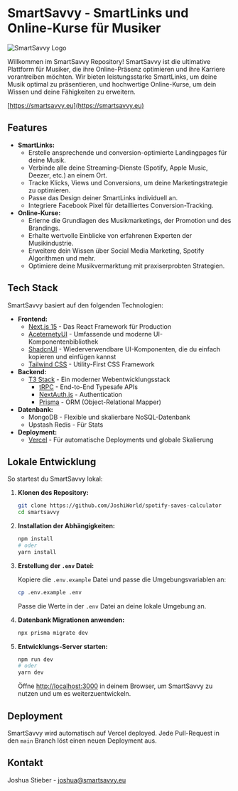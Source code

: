# SmartSavvy - SmartLinks und Online-Kurse für Musiker

[//]: # (Logo hier einfügen)
![SmartSavvy Logo](https://smartsavvy.eu/images/logo.png)

Willkommen im SmartSavvy Repository! SmartSavvy ist die ultimative Plattform für Musiker, die ihre Online-Präsenz optimieren und ihre Karriere vorantreiben möchten. Wir bieten leistungsstarke SmartLinks, um deine Musik optimal zu präsentieren, und hochwertige Online-Kurse, um dein Wissen und deine Fähigkeiten zu erweitern.

[https://smartsavvy.eu](https://smartsavvy.eu)

## Features

*   **SmartLinks:**
    *   Erstelle ansprechende und conversion-optimierte Landingpages für deine Musik.
    *   Verbinde alle deine Streaming-Dienste (Spotify, Apple Music, Deezer, etc.) an einem Ort.
    *   Tracke Klicks, Views und Conversions, um deine Marketingstrategie zu optimieren.
    *   Passe das Design deiner SmartLinks individuell an.
    *   Integriere Facebook Pixel für detailliertes Conversion-Tracking.
*   **Online-Kurse:**
    *   Erlerne die Grundlagen des Musikmarketings, der Promotion und des Brandings.
    *   Erhalte wertvolle Einblicke von erfahrenen Experten der Musikindustrie.
    *   Erweitere dein Wissen über Social Media Marketing, Spotify Algorithmen und mehr.
    *   Optimiere deine Musikvermarktung mit praxiserprobten Strategien.

## Tech Stack

SmartSavvy basiert auf den folgenden Technologien:

*   **Frontend:**
    *   [Next.js 15](https://nextjs.org/) - Das React Framework für Production
    *   [AceternetyUI](https://www.aceternety.com/) - Umfassende und moderne UI-Komponentenbibliothek
    *   [ShadcnUI](https://ui.shadcn.com/) - Wiederverwendbare UI-Komponenten, die du einfach kopieren und einfügen kannst
    *   [Tailwind CSS](https://tailwindcss.com/) - Utility-First CSS Framework
*   **Backend:**
    *   [T3 Stack](https://create.t3.gg/) - Ein moderner Webentwicklungsstack
        *   [tRPC](https://trpc.io/) - End-to-End Typesafe APIs
        *   [NextAuth.js](https://next-auth.js.org/) - Authentication
        *   [Prisma](https://www.prisma.io/) - ORM (Object-Relational Mapper)
*   **Datenbank:**
    *   MongoDB - Flexible und skalierbare NoSQL-Datenbank
    *   Upstash Redis - Für Stats
*   **Deployment:**
    *   [Vercel](https://vercel.com/) - Für automatische Deployments und globale Skalierung

## Lokale Entwicklung

So startest du SmartSavvy lokal:

1.  **Klonen des Repository:**

    ```bash
    git clone https://github.com/JoshiWorld/spotify-saves-calculator
    cd smartsavvy
    ```

2.  **Installation der Abhängigkeiten:**

    ```bash
    npm install
    # oder
    yarn install
    ```

3.  **Erstellung der `.env` Datei:**

    Kopiere die `.env.example` Datei und passe die Umgebungsvariablen an:

    ```bash
    cp .env.example .env
    ```

    Passe die Werte in der `.env` Datei an deine lokale Umgebung an.

4.  **Datenbank Migrationen anwenden:**

    ```bash
    npx prisma migrate dev
    ```

5.  **Entwicklungs-Server starten:**

    ```bash
    npm run dev
    # oder
    yarn dev
    ```

    Öffne [http://localhost:3000](http://localhost:3000) in deinem Browser, um SmartSavvy zu nutzen und um es weiterzuentwickeln.

## Deployment

SmartSavvy wird automatisch auf Vercel deployed. Jede Pull-Request in den `main` Branch löst einen neuen Deployment aus.

## Kontakt

Joshua Stieber - joshua@smartsavvy.eu

